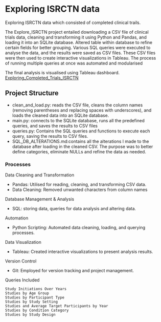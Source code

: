 # Exploring ISRCTN data 

Exploring ISRCTN data which consisted of completed clinical trails.


The Explore_ISRCTN project entailed downloading a CSV file of clinical trials data, cleaning and transforming it using Python and Pandas, and loading it into an SQLite database. 
Altered table within database to refine certain fields for better grouping. 
Various SQL queries were executed to analyse the data, and the results were saved as CSV files. 
These CSV files were then used to create interactive visualizations in Tableau. The process of running multiple queries at once was automated and modularised

The final analysis is visualised using Tableau dashboard.
[Exploring_Completed_Trials_ISRCTN](https://public.tableau.com/views/Exploring_Completed_Trials_ISRCTN/Dashboard1?:language=en-GB&publish=yes&:sid=&:display_count=n&:origin=viz_share_link)

## Project Structure
- clean_and_load.py: reads the CSV file, cleans the column names (removing parentheses and replacing spaces with underscores), and loads the cleaned data into an SQLite database.
- main.py: connects to the SQLite database, runs all the predefined queries, and saves the results to CSV files
- queries.py: Contains the SQL queries and functions to execute each query, saving the results to CSV files.
- SQL_DB_ALTERATIONS.md:contains all the alterations I made to the database after loading in the cleaned CSV. The purpose was to better define categories, eliminate NULLs and refine the data as needed. 

### Processes
Data Cleaning and Transformation
 - Pandas: Utilised for reading, cleaning, and transforming CSV data.
 - Data Cleaning: Removed unwanted characters from column names

Database Management & Analysis
- SQL: storing data, queries for data analysis and altering data.
    
Automation
- Python Scripting: Automated data cleaning, loading, and querying processes.

Data Visualization
- Tableau: Created interactive visualizations to present analysis results.

Version Control
- Git: Employed for version tracking and project management.

 Queries Included

    Study Initiations Over Years
    Studies by Age Group
    Studies by Participant Type
    Studies by Study Setting
    Studies and Average Target Participants by Year
    Studies by Condition Category
    Studies by Study Design
